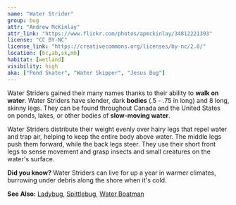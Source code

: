 ```yaml
---
name: "Water Strider"
group: bug
attr: "Andrew McKinlay"
attr_link: "https://www.flickr.com/photos/apmckinlay/34812221393"
license: "CC BY-NC"
license_link: "https://creativecommons.org/licenses/by-nc/2.0/"
location: [bc,ab,sk,mb]
habitat: [wetland]
visibility: high
aka: ["Pond Skater", "Water Skipper", "Jesus Bug"]
---
```

Water Striders gained their many names thanks to their ability to **walk on water**. Water Striders have slender, dark **bodies** (.5 - .75 in long) and 8 long, skinny legs. They can be found throughout Canada and the United States on ponds, lakes, or other bodies of **slow-moving water**.

Water Striders distribute their weight evenly over hairy legs that repel water and trap air, helping to keep the entire body above water. The middle legs push them forward, while the back legs steer. They use their short front legs to sense movement and grasp insects and small creatures on the water's surface.

**Did you know?** Water Striders can live for up a year in warmer climates, burrowing under debris along the shore when it's cold.

<!-- generated, do not edit -->
**See Also:**
[Ladybug](/{{section}}/ladybug),
[Spittlebug](/{{section}}/spitbug),
[Water Boatman](/{{section}}/watboat)
